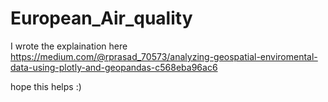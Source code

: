 # European_Air_quality


I wrote the explaination here
https://medium.com/@rprasad_70573/analyzing-geospatial-enviromental-data-using-plotly-and-geopandas-c568eba96ac6

hope this helps :)
